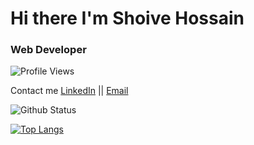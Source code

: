 # Hi there I'm Shoive Hossain

### Web Developer

![Profile Views](https://komarev.com/ghpvc/?username=ronaninstain&style=flat-square)

Contact me
[LinkedIn](https://www.linkedin.com/in/shahfoyez/) || [Email](shoivehossain100@gmail.com) 


![Github Status](https://github-readme-stats.vercel.app/api?username=ronaninstain&show_icons=true&theme=radical)

[![Top Langs](https://github-readme-stats.vercel.app/api/top-langs/?username=ronaninstain&show_icons=true&theme=radical&layout=compact)](https://github.com/anuraghazra/github-readme-stats)
